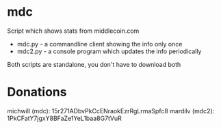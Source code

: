 mdc
===

Script which shows stats from middlecoin.com

* mdc.py - a commandline client showing the info only once
* mdc2.py - a console program which updates the info periodically

Both scripts are standalone, you don't have to download both

Donations
==========
michwill (mdc): 15r271ADbvPkCcENraokEzrRgLrmaSpfc8
mardilv (mdc2): 1PkCFatY7jgxY8BFaZe1YeL1baa8G7tVuR

